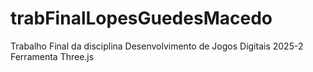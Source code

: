 # trabFinalLopesGuedesMacedo
Trabalho Final da disciplina Desenvolvimento de Jogos Digitais 2025-2
Ferramenta Three.js
